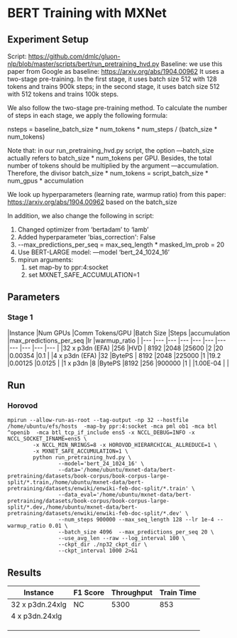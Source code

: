 # BERT Training with MXNet

## Experiment Setup

Script: https://github.com/dmlc/gluon-nlp/blob/master/scripts/bert/run_pretraining_hvd.py
Baseline: we use this paper from Google as baseline: https://arxiv.org/abs/1904.00962
It uses a two-stage pre-training. In the first stage, it uses batch size 512 with 128 tokens and trains 900k steps; in the second stage, it uses batch size 512 with 512 tokens and trains 100k steps.

We also follow the two-stage pre-training method. To calculate the number of steps in each stage, we apply the following formula:

nsteps = baseline_batch_size * num_tokens * num_steps / (batch_size * num_tokens)

Note that: in our run_pretraining_hvd.py script, the option —batch_size actually refers to batch_size * num_tokens per GPU. Besides, the total number of tokens should be multiplied by the argument —accumulation. 
Therefore, the divisor batch_size * num_tokens = script_batch_size * num_gpus * accumulation 

We look up hyperparameters (learning rate, warmup ratio) from this paper: https://arxiv.org/abs/1904.00962 based on the batch_size

In addition, we also change the following in script:

1. Changed optimizer from ‘bertadam’ to ‘lamb’
2. Added hyperparameter 'bias_correction': False 
3. --max_predictions_per_seq = max_seq_length * masked_lm_prob = 20
4. Use BERT-LARGE model: —model ‘bert_24_1024_16’
5. mpirun arguments:
    1. set map-by to ppr:4:socket
    2. set MXNET_SAFE_ACCUMULATION=1

## Parameters

### Stage 1
|Instance	|Num GPUs	|Comm	Tokens/GPU	|Batch Size	|Steps	|accumulation	|max_predictions_per_seq	|lr	|warmup_ratio	|
|---	|---	|---	|---	|---	|---	|---	|---	|---	|---	|---	|
|32 x p3dn (EFA) |256	|HVD	| 8192 |2048	|25600	|2	|20	|0.00354	|0.1	|
|4 x p3dn (EFA)	|32	|BytePS	| 8192	|2048	|225000	|1	|19.2	|0.00125	|0.0125	|
|1 x p3dn	|8	|BytePS	|8192	|256	|900000	|1	|	|1.00E-04	|	|

## Run

### Horovod
```
mpirun --allow-run-as-root --tag-output -np 32 --hostfile /home/ubuntu/efs/hosts  -map-by ppr:4:socket -mca pml ob1 -mca btl ^openib  -mca btl_tcp_if_include ens5 -x NCCL_DEBUG=INFO -x NCCL_SOCKET_IFNAME=ens5 \
        -x NCCL_MIN_NRINGS=8 -x HOROVOD_HIERARCHICAL_ALLREDUCE=1 \
        -x MXNET_SAFE_ACCUMULATION=1 \
        python run_pretraining_hvd.py \
                --model='bert_24_1024_16' \
                --data='/home/ubuntu/mxnet-data/bert-pretraining/datasets/book-corpus/book-corpus-large-split/*.train,/home/ubuntu/mxnet-data/bert-pretraining/datasets/enwiki/enwiki-feb-doc-split/*.train' \
                --data_eval='/home/ubuntu/mxnet-data/bert-pretraining/datasets/book-corpus/book-corpus-large-split/*.dev,/home/ubuntu/mxnet-data/bert-pretraining/datasets/enwiki/enwiki-feb-doc-split/*.dev' \
                --num_steps 900000 --max_seq_length 128 --lr 1e-4 --warmup_ratio 0.01 \
                --batch_size 4096  --max_predictions_per_seq 20 \
                --use_avg_len --raw --log_interval 100 \
                --ckpt_dir ./np32_ckpt_dir \
                --ckpt_interval 1000 2>&1
```

## Results

|Instance	|F1 Score	|Throughput	|Train Time	|
|---	|---	|---	|---	|
|32 x p3dn.24xlg	|NC	|5300	|853	|
|4 x p3dn.24xlg	|	|	|	|
|	|	|	|	|
|	|	|	|	|
|	|	|	|	|


